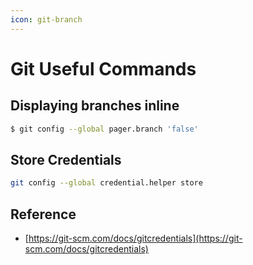 ```yaml
---
icon: git-branch
---
```

# Git Useful Commands

## Displaying branches inline

```bash
$ git config --global pager.branch 'false'
```

## Store Credentials

```bash
git config --global credential.helper store
```

## Reference

- [https://git-scm.com/docs/gitcredentials](https://git-scm.com/docs/gitcredentials)
